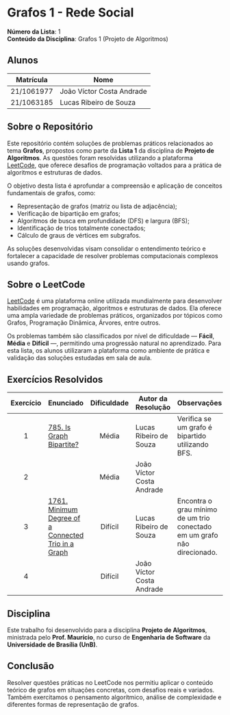 # Grafos 1 - Rede Social

**Número da Lista**: 1  
**Conteúdo da Disciplina**: Grafos 1 (Projeto de Algoritmos)

## Alunos

| Matrícula   | Nome                          |
|-------------|-------------------------------|
| 21/1061977  | João Víctor Costa Andrade     |
| 21/1063185  | Lucas Ribeiro de Souza        |

## Sobre o Repositório

Este repositório contém soluções de problemas práticos relacionados ao tema **Grafos**, propostos como parte da **Lista 1** da disciplina de **Projeto de Algoritmos**. As questões foram resolvidas utilizando a plataforma [LeetCode](https://leetcode.com/), que oferece desafios de programação voltados para a prática de algoritmos e estruturas de dados.

O objetivo desta lista é aprofundar a compreensão e aplicação de conceitos fundamentais de grafos, como:

- Representação de grafos (matriz ou lista de adjacência);
- Verificação de bipartição em grafos;
- Algoritmos de busca em profundidade (DFS) e largura (BFS);
- Identificação de trios totalmente conectados;
- Cálculo de graus de vértices em subgrafos.

As soluções desenvolvidas visam consolidar o entendimento teórico e fortalecer a capacidade de resolver problemas computacionais complexos usando grafos.

## Sobre o LeetCode

[LeetCode](https://leetcode.com) é uma plataforma online utilizada mundialmente para desenvolver habilidades em programação, algoritmos e estruturas de dados. Ela oferece uma ampla variedade de problemas práticos, organizados por tópicos como Grafos, Programação Dinâmica, Árvores, entre outros.

Os problemas também são classificados por nível de dificuldade — **Fácil**, **Média** e **Difícil** —, permitindo uma progressão natural no aprendizado. Para esta lista, os alunos utilizaram a plataforma como ambiente de prática e validação das soluções estudadas em sala de aula.

## Exercícios Resolvidos

| Exercício | Enunciado | Dificuldade | Autor da Resolução | Observações |
| :--: | -- | :--: | -- | -- |
| 1 | [785. Is Graph Bipartite?](https://github.com/projeto-de-algoritmos-2025/Grafos1_SocialNetwork/tree/main/Exerc%C3%ADcio%201) | Média | Lucas Ribeiro de Souza | Verifica se um grafo é bipartido utilizando BFS. |
| 2 | []() | Média | João Víctor Costa Andrade |  |
| 3 | [1761. Minimum Degree of a Connected Trio in a Graph](https://github.com/projeto-de-algoritmos-2025/Grafos1_SocialNetwork/tree/main/Exerc%C3%ADcio%203) | Difícil | Lucas Ribeiro de Souza | Encontra o grau mínimo de um trio conectado em um grafo não direcionado. |
| 4 | []() | Difícil | João Víctor Costa Andrade |  |

## Disciplina

Este trabalho foi desenvolvido para a disciplina **Projeto de Algoritmos**, ministrada pelo **Prof. Maurício**, no curso de **Engenharia de Software** da **Universidade de Brasília (UnB)**.

## Conclusão

Resolver questões práticas no LeetCode nos permitiu aplicar o conteúdo teórico de grafos em situações concretas, com desafios reais e variados. Também exercitamos o pensamento algorítmico, análise de complexidade e diferentes formas de representação de grafos.
